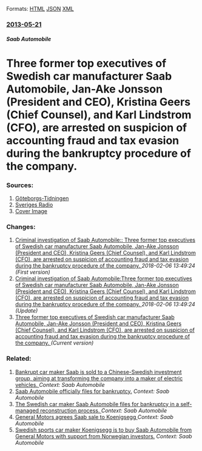 
Formats: [HTML](/news/2013/05/21/three-former-top-executives-of-swedish-car-manufacturer-saab-automobile-jan-ake-jonsson-president-and-ceo-kristina-geers-chief-counsel.html)  [JSON](/news/2013/05/21/three-former-top-executives-of-swedish-car-manufacturer-saab-automobile-jan-ake-jonsson-president-and-ceo-kristina-geers-chief-counsel.json)  [XML](/news/2013/05/21/three-former-top-executives-of-swedish-car-manufacturer-saab-automobile-jan-ake-jonsson-president-and-ceo-kristina-geers-chief-counsel.xml)  

### [2013-05-21](/news/2013/05/21/index.md)

##### Saab Automobile
# Three former top executives of Swedish car manufacturer Saab Automobile, Jan-Ake Jonsson (President and CEO), Kristina Geers (Chief Counsel), and Karl Lindstrom (CFO), are arrested on suspicion of accounting fraud and tax evasion during the bankruptcy procedure of the company. 




### Sources:

1. [Göteborgs-Tidningen](http://www.gp.se/ekonomi/1.1682317-saabs-forre-vd-brottsmisstankt)
2. [Sveriges Radio](http://sverigesradio.se/sida/artikel.aspx?programid=83&artikel=5540446)
2. [Cover Image](http://static-cdn.sr.se/sida/images/83/3633862_2048_1152.jpg)

### Changes:

1. [Criminal investigation of Saab Automobile:: Three former top executives of Swedish car manufacturer Saab Automobile, Jan-Ake Jonsson (President and CEO), Kristina Geers (Chief Counsel), and Karl Lindstrom (CFO), are arrested on suspicion of accounting fraud and tax evasion during the bankruptcy procedure of the company. ](/news/2013/05/21/criminal-investigation-of-saab-automobile-three-former-top-executives-of-swedish-car-manufacturer-saab-automobile-jan-ake-jonsson-presi.md) _2018-02-06 13:49:24 (First version)_
2. [Criminal investigation of Saab Automobile:Three former top executives of Swedish car manufacturer Saab Automobile, Jan-Ake Jonsson (President and CEO), Kristina Geers (Chief Counsel), and Karl Lindstrom (CFO), are arrested on suspicion of accounting fraud and tax evasion during the bankruptcy procedure of the company. ](/news/2013/05/21/criminal-investigation-of-saab-automobile-pthree-former-top-executives-of-swedish-car-manufacturer-saab-automobile-jan-ake-jonsson-presid.md) _2018-02-06 13:49:24 (Update)_
2. [Three former top executives of Swedish car manufacturer Saab Automobile, Jan-Ake Jonsson (President and CEO), Kristina Geers (Chief Counsel), and Karl Lindstrom (CFO), are arrested on suspicion of accounting fraud and tax evasion during the bankruptcy procedure of the company. ](/news/2013/05/21/three-former-top-executives-of-swedish-car-manufacturer-saab-automobile-jan-ake-jonsson-president-and-ceo-kristina-geers-chief-counsel.md) _(Current version)_

### Related:

1. [Bankrupt car maker Saab is sold to a Chinese-Swedish investment group, aiming at transforming the company into a maker of electric vehicles. ](/news/2012/06/13/bankrupt-car-maker-saab-is-sold-to-a-chinese-swedish-investment-group-aiming-at-transforming-the-company-into-a-maker-of-electric-vehicles.md) _Context: Saab Automobile_
2. [Saab Automobile officially files for bankruptcy.](/news/2011/12/19/saab-automobile-officially-files-for-bankruptcy.md) _Context: Saab Automobile_
3. [The Swedish car maker Saab Automobile files for bankruptcy in a self-managed reconstruction process. ](/news/2011/09/7/the-swedish-car-maker-saab-automobile-files-for-bankruptcy-in-a-self-managed-reconstruction-process.md) _Context: Saab Automobile_
4. [ General Motors agrees Saab sale to Koenigsegg ](/news/2009/06/16/general-motors-agrees-saab-sale-to-koenigsegg.md) _Context: Saab Automobile_
5. [ Swedish sports car maker Koenigsegg is to buy Saab Automobile from General Motors with support from Norwegian investors.](/news/2009/06/11/swedish-sports-car-maker-koenigsegg-is-to-buy-saab-automobile-from-general-motors-with-support-from-norwegian-investors.md) _Context: Saab Automobile_
